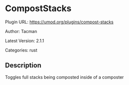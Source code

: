 # CompostStacks

Plugin URL: https://umod.org/plugins/compost-stacks

Author: Tacman

Latest Version: 2.1.1

Categories: rust

## Description

Toggles full stacks being composted inside of a composter
